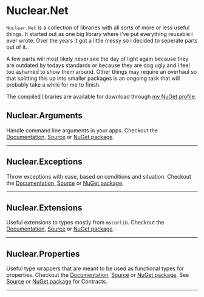 # Nuclear.Net

`Nuclear.Net` is a collection of libraries with all sorts of more or less useful things.
It started out as one big library where i've put everything reusable i ever wrote.
Over the years it got a little messy so i decided to seperate parts out of it.

A few parts will most likely never see the day of light again because they are outdated by todays standards or because they are dog ugly and i feel too ashamed to show them around.
Other things may require an overhaul so that splitting this up into smaller packages is an ongoing task that will probably take a while for me to finish.

The compiled libraries are available for download through [my NuGet profile](https://www.nuget.org/profiles/MikeLimaSierra).

## Nuclear.Arguments

Handle command line arguments in your apps.
Checkout the [Documentation](nuclear_arguments.md), [Source](https://github.com/MikeLimaSierra/Nuclear.Net/tree/master/src/Nuclear.Arguments) or [NuGet package](https://www.nuget.org/packages/Nuclear.Arguments/).

---

## Nuclear.Exceptions

Throw exceptions with ease, based on conditions and situation.
Checkout the [Documentation](nuclear_exceptions.md), [Source](https://github.com/MikeLimaSierra/Nuclear.Net/tree/master/src/Nuclear.Exceptions) or [NuGet package](https://www.nuget.org/packages/Nuclear.Exceptions/).

---

## Nuclear.Extensions

Useful extensions to types mostly from `mscorlib`.
Checkout the [Documentation](nuclear_extensions.md), [Source](https://github.com/MikeLimaSierra/Nuclear.Net/tree/master/src/Nuclear.Extensions) or [NuGet package](https://www.nuget.org/packages/Nuclear.Extensions/).

---

## Nuclear.Properties

Useful type wrappers that are meant to be used as functional types for properties.
Checkout the [Documentation](nuclear_properties.md), [Source](https://github.com/MikeLimaSierra/Nuclear.Net/tree/master/src/Nuclear.Properties) or [NuGet package](https://www.nuget.org/packages/Nuclear.Properties/).
See [Source](https://github.com/MikeLimaSierra/Nuclear.Net/tree/master/src/Nuclear.Properties.Contracts) or [NuGet package](https://www.nuget.org/packages/Nuclear.Properties.Contracts/) for Contracts.

---
